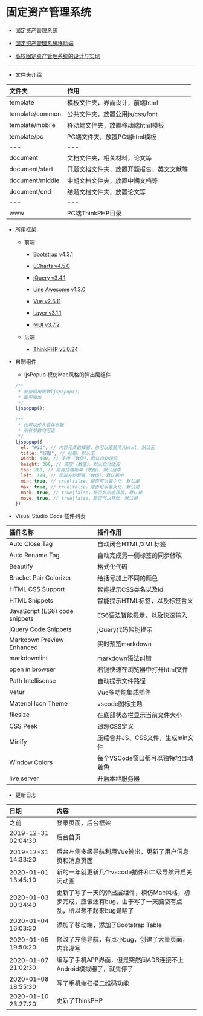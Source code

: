 # 固定资产管理系统

* [固定资产管理系统](http://fa.requisiteui.com/pc/login.html)

* [固定资产管理系统移动端](http://fa.requisiteui.com/mobile/index.html)

* [高校固定资产管理系统的设计与实现](https://github.com/liujingshi/Fixed-Assets-Management-System)

---

* 文件夹介绍

| 文件夹 | 作用 |
|:-----|:-----|
|template|模板文件夹，界面设计，前端html|
|template/common|公共文件夹，放置公用js/css/font|
|template/mobile|移动端文件夹，放置移动端html模板|
|template/pc|PC端文件夹，放置PC端html模板|
|---|---|
|document|文档文件夹，相关材料，论文等|
|document/start|开题文档文件夹，放置开题报告、英文文献等|
|document/middle|中期文档文件夹，放置中期文档等|
|document/end|结题文档文件夹，放置论文等|
|---|---|
|www|PC端ThinkPHP目录|

* 所用框架

  * 前端

    * [Bootstrap v4.3.1](https://v4.bootcss.com/)

    * [ECharts v4.5.0](https://www.echartsjs.com/zh/index.html)

    * [jQuery v3.4.1](https://jquery.com/)

    * [Line Awesome v1.3.0](https://icons8.com/line-awesome)

    * [Vue v2.6.11](https://vuejs.org/)

    * [Layer v3.1.1](http://layer.layui.com/)

    * [MUI v3.7.2](https://dev.dcloud.net.cn/mui/)

  * 后端

    * [ThinkPHP v5.0.24](http://www.thinkphp.cn/)

* 自制组件

  * ljsPopup 模仿Mac风格的弹出层组件

  ``` javascript
  /**
   * 直接调用函数ljspopup();
   * 即可弹出
   */
  ljspopup();

  /**
   * 也可以传入具体参数
   * 所有参数均可选
   */
  ljspopup({
    el: "#id", // 内容元素选择器，也可以直接传入html，默认无
    title: "标题", // 标题，默认无
    width: 400, // 宽度（数值），默认自动适应
    height: 300, // 高度（数值），默认自动适应
    top: 200, // 距离顶端距离（数值），默认居中
    left: 300, // 距离左侧距离（数值），默认居中
    min: true, // true|false，是否可以最小化，默认是
    max: true, // true|false，是否可以最大化，默认是
    mask: true, // true|false，是否显示遮罩层，默认是
    move: true, // true|false，是否可以移动，默认是
  });

* Visual Studio Code 插件列表

| 插件名称 | 插件作用 |
|:----|:----|
|Auto Close Tag|自动闭合HTML/XML标签|
|Auto Rename Tag|自动完成另一侧标签的同步修改|
|Beautify|格式化代码|
|Bracket Pair Colorizer|给括号加上不同的颜色|
|HTML CSS Support|智能提示CSS类名以及id|
|HTML Snippets|智能提示HTML标签，以及标签含义|
|JavaScript (ES6) code snippets|ES6语法智能提示，以及快速输入|
|jQuery Code Snippets|jQuery代码智能提示|
|Markdown Preview Enhanced|实时预览markdown|
|markdownlint|markdown语法纠错|
|open in browser|右键快速在浏览器中打开html文件|
|Path Intellisense|自动提示文件路径|
|Vetur|Vue多功能集成插件|
|Material Icon Theme|vscode图标主题|
|filesize|在底部状态栏显示当前文件大小|
|CSS Peek|追踪CSS定义|
|Minify|压缩合并JS、CSS文件，生成min文件|
|Window Colors|每个VSCode窗口都可以独特地自动着色|
|live server|开启本地服务器|

* 更新日志

| 日期 | 内容 |
|:----|:----|
|之前|登录页面，后台框架|
|2019-12-31 02:04:30|后台首页|
|2019-12-31 14:33:20|后台左侧多级导航利用Vue输出，更新了用户信息页和消息页面|
|2020-01-01 13:45:10|新的一年就更新几个vscode插件和二级导航开启关闭动画|
|2020-01-03 00:34:40|更新了写了一天的弹出层组件，模仿Mac风格，初步完成，应该还有bug，由于写了一天脑袋有点乱，所以想不起来bug是啥了|
|2020-01-04 16:03:30|添加了移动端，添加了Bootstrap Table|
|2020-01-05 19:50:20|修改了左侧导航，有点小bug，创建了大量页面，内容没写|
|2020-01-07 21:02:30|编写了手机APP界面，但是突然间ADB连接不上Android模拟器了，就先停了|
|2020-01-08 18:55:30|写了手机端扫描二维码功能|
|2020-01-10 23:27:20|更新了ThinkPHP|
